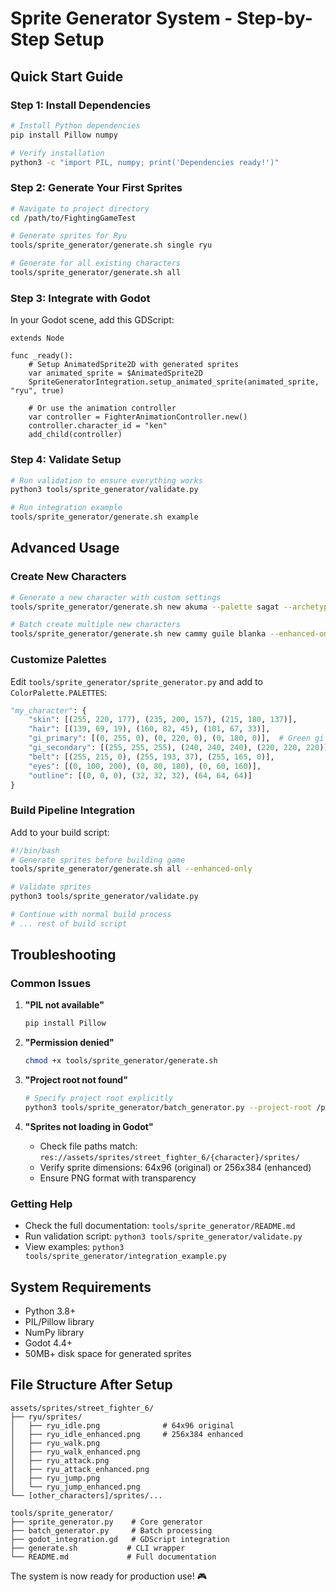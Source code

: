 # Sprite Generator System - Step-by-Step Setup

## Quick Start Guide

### Step 1: Install Dependencies

```bash
# Install Python dependencies
pip install Pillow numpy

# Verify installation
python3 -c "import PIL, numpy; print('Dependencies ready!')"
```

### Step 2: Generate Your First Sprites

```bash
# Navigate to project directory
cd /path/to/FightingGameTest

# Generate sprites for Ryu
tools/sprite_generator/generate.sh single ryu

# Generate for all existing characters  
tools/sprite_generator/generate.sh all
```

### Step 3: Integrate with Godot

In your Godot scene, add this GDScript:

```gdscript
extends Node

func _ready():
    # Setup AnimatedSprite2D with generated sprites
    var animated_sprite = $AnimatedSprite2D
    SpriteGeneratorIntegration.setup_animated_sprite(animated_sprite, "ryu", true)
    
    # Or use the animation controller
    var controller = FighterAnimationController.new()
    controller.character_id = "ken"
    add_child(controller)
```

### Step 4: Validate Setup

```bash
# Run validation to ensure everything works
python3 tools/sprite_generator/validate.py

# Run integration example
tools/sprite_generator/generate.sh example
```

## Advanced Usage

### Create New Characters

```bash
# Generate a new character with custom settings
tools/sprite_generator/generate.sh new akuma --palette sagat --archetype technical --dithering

# Batch create multiple new characters
tools/sprite_generator/generate.sh new cammy guile blanka --enhanced-only
```

### Customize Palettes

Edit `tools/sprite_generator/sprite_generator.py` and add to `ColorPalette.PALETTES`:

```python
"my_character": {
    "skin": [(255, 220, 177), (235, 200, 157), (215, 180, 137)],
    "hair": [(139, 69, 19), (160, 82, 45), (101, 67, 33)],
    "gi_primary": [(0, 255, 0), (0, 220, 0), (0, 180, 0)],  # Green gi
    "gi_secondary": [(255, 255, 255), (240, 240, 240), (220, 220, 220)],
    "belt": [(255, 215, 0), (255, 193, 37), (255, 165, 0)],
    "eyes": [(0, 100, 200), (0, 80, 180), (0, 60, 160)],
    "outline": [(0, 0, 0), (32, 32, 32), (64, 64, 64)]
}
```

### Build Pipeline Integration

Add to your build script:

```bash
#!/bin/bash
# Generate sprites before building game
tools/sprite_generator/generate.sh all --enhanced-only

# Validate sprites
python3 tools/sprite_generator/validate.py

# Continue with normal build process
# ... rest of build script
```

## Troubleshooting

### Common Issues

1. **"PIL not available"**
   ```bash
   pip install Pillow
   ```

2. **"Permission denied"**
   ```bash
   chmod +x tools/sprite_generator/generate.sh
   ```

3. **"Project root not found"**
   ```bash
   # Specify project root explicitly
   python3 tools/sprite_generator/batch_generator.py --project-root /path/to/project --all-existing
   ```

4. **"Sprites not loading in Godot"**
   - Check file paths match: `res://assets/sprites/street_fighter_6/{character}/sprites/`
   - Verify sprite dimensions: 64x96 (original) or 256x384 (enhanced)
   - Ensure PNG format with transparency

### Getting Help

- Check the full documentation: `tools/sprite_generator/README.md`
- Run validation script: `python3 tools/sprite_generator/validate.py`
- View examples: `python3 tools/sprite_generator/integration_example.py`

## System Requirements

- Python 3.8+
- PIL/Pillow library
- NumPy library  
- Godot 4.4+
- 50MB+ disk space for generated sprites

## File Structure After Setup

```
assets/sprites/street_fighter_6/
├── ryu/sprites/
│   ├── ryu_idle.png              # 64x96 original
│   ├── ryu_idle_enhanced.png     # 256x384 enhanced
│   ├── ryu_walk.png
│   ├── ryu_walk_enhanced.png
│   ├── ryu_attack.png
│   ├── ryu_attack_enhanced.png
│   ├── ryu_jump.png
│   └── ryu_jump_enhanced.png
└── [other_characters]/sprites/...

tools/sprite_generator/
├── sprite_generator.py    # Core generator
├── batch_generator.py     # Batch processing
├── godot_integration.gd   # GDScript integration  
├── generate.sh           # CLI wrapper
└── README.md             # Full documentation
```

The system is now ready for production use! 🎮
